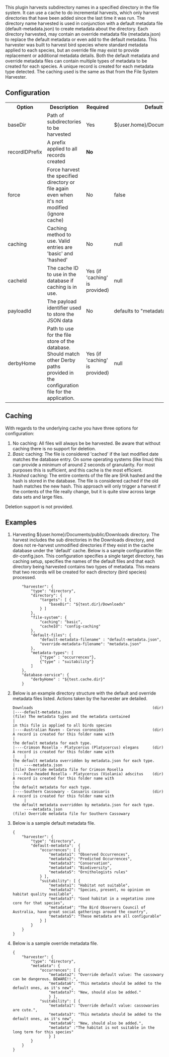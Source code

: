 This plugin harvests subdirectory names in a specified directory in the
file system. It can use a cache to do incremental harvests, which only
harvest directories that have been added since the last time it was run.
The directory name harvested is used in conjunction with a default
metadata file (default-metadata.json) to create metadata about the
directory. Each directory harvested, may contain an override metadata
file (metadata.json) to replace the default metadata or even add to the
default metadata. This harvester was built to harvest bird species where
standard metadata applied to each species, but an override file may
exist to provide replacement or additional metadata details. Both the
default metadata and override metadata files can contain multiple types
of metadata to be created for each species. A unique record is created
for each metadata type detected. The caching used is the same as that
from the File System Harvester.


Configuration
-------------
<table>
<tr>
	<th>Option </th>
	<th>Description</th>
	<th>Required</th>
	<th>Default</th>
</tr>
<tr>
	<td>baseDir</td>
	<td>Path of subdirectories to be harvested</td>
	<td>Yes</td>
	<td> ${user.home}/Documents/public/</td>
</tr>
<tr>
        <td>recordIDPrefix</td>
        <td>A prefix applied to all records created</td>
        <td><b>No</b></td>
        <td></td>
</tr>
<tr>
	<td>force</td>
	<td>Force harvest the specified directory or file again even when it's not modified (ignore cache) </td>
	<td>No </td>
	<td>false</td>
</tr>
<tr>
	<td>caching </td> 
	<td>Caching method to use. Valid entries are 'basic' and 'hashed' </td>
	<td>No </td>
	<td>null</td>
</tr>
<tr>
	<td>cacheId </td> 
	<td>The cache ID to use in the database if caching is in use. </td>
	<td>Yes (if 'caching' is provided) </td> 
	<td>null </td>
</tr>
<tr>
	<td>payloadId </td> 
	<td>The payload identifier used to store the JSON data </td>
	<td>No </td> 
	<td>defaults to "metadata.json"</td>
</tr>
<tr>
	<td>derbyHome </td>
	<td>Path to use for the file store of the database. Should match other Derby paths provided in the configuration file for the application.</td> 
	<td>Yes (if 'caching' is provided) </td> 
	<td>null</td>
</tr>
</table>
	         
Caching
-------

With regards to the underlying cache you have three options for
configuration:

 1. No caching: All files will always be be harvested. Be aware that
    without caching there is no support for deletion.
 2. *Basic* caching: The file is considered 'cached' if the last
    modified date matches the database entry. On some operating systems
    (like linux) this can provide a minimum of around 2 seconds of
    granularity. For most purposes this is sufficient, and this cache is
    the most efficient.
 3. *Hashed* caching: The entire contents of the file are SHA hashed and
    the hash is stored in the database. The file is considered cached if
    the old hash matches the new hash. This approach will only trigger a
    harvest if the contents of the file really change, but it is quite
    slow across large data sets and large files.

Deletion support is not provided.


Examples
--------

 1. Harvesting ${user.home}/Documents/public/Downloads directory. The
    harvest includes the sub directories in the Downloads directory, and
    does not re-harvest unmodified directories if they exist in the
    cache database under the 'default' cache. Below is a sample
    configuration file: dir-config.json. This configuration specifies a
    single target directory, has caching setup, specifies the names of
    the default files and that each directory being harvested contains
    two types of metadata. This means that two records will be created
    for each directory (bird species) processed.

            "harvester": {
                "type": "directory",
                "directory": {
                    "targets": [ {
                        "baseDir": "${test.dir}/Downloads"
                    } ]
                },
                "file-system": {
                    "caching": "basic",
                    "cacheId": "config-caching"
                },
                "default-files": {
                    "default-metadata-filename" : "default-metadata.json",
                    "override-metadata-filename": "metadata.json"
                },
                "metadata-types": [ 
                    {"type" : "occurrences"},
                    {"type" : "suitability"}
                ]
            },
            "database-service": {
                "derbyHome" : "${test.cache.dir}"
            }
                    

 2. Below is an example directory structure with the default and
    override metadata files listed. Actions taken by the harvester are
    detailed.

        Downloads                                                     (dir)
        |----default-metadata.json                                    (file) The metadata types and the metadata contained 
        |                                                                    in this file is applied to all birds species
        |----Australian Raven - Corvus coronoides                     (dir)  A record is created for this folder name with 
        |                                                                    the default metadata for each type.
        |----Crimson Rosella - Platycercus (Platycercus) elegans      (dir)  A record is created for this folder name with 
        |    |                                                               the default metadata overridden by metadata.json for each type.
        |    ----metadata.json                                        (file) Override metadata file for Crimson Rosella
        |----Pale-headed Rosella - Platycercus (Violania) adscitus    (dir)  A record is created for this folder name with 
        |                                                                    the default metadata for each type.
        |----Southern Cassowary - Casuaris casuaris                   (dir)  A record is created for this folder name with 
             |                                                               the default metadata overridden by metadata.json for each type.
             ----metadata.json                                        (file) Override metadata file for Southern Cassowary
                    

 3. Below is a sample default metadata file.

        {
            "harvester": {
                "type": "directory",
                "default-metadata":  {
                    "occurrences": [ {
                        "metadata1": "Observed Occurrences",
                        "metadata2": "Predicted Occurrences",
                        "metadata3": "Conservation",
                        "metadata4": "Biodiversity",
                        "metadata5": "Ornithologists rules"
                    } ],
                    "suitability": [ {
                        "metadata1": "Habitat not suitable",
                        "metadata2": "Species, present, no opinion on habitat quality available",
                        "metadata3": "Good habitat in a vegetatino zone core for that species",
                        "metadata4": "The Bird Observers Council of Australia, have great social gatherings around the country",
                        "metadata5": "These metadata are all configurable"
                    } ]
                }
            }
        }
                

 4. Below is a sample override metadata file.

        {
            "harvester": {
                "type": "directory",
                "metadata": {
                    "occurrences": [ {
                        "metadata2": "Override default value: The cassowary can be dangerous. BEWARE!!.",
                        "metadata6": "This metadata should be added to the default ones, as it's new",
                        "metadata7": "New, should also be added."
                        } ],
                    "suitability": [ {
                        "metadata1": "Override default value: cassowaries are cute.",
                        "metadata3": "This metadata should be added to the default ones, as it's new",
                        "metadata6": "New, should also be added.",
                        "metadata" :"The habitat is not suitable in the long term for this species"
                        } ]
                }
            }
        }


